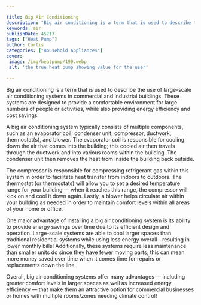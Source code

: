 ```yaml
---

title: Big Air Conditioning
description: "Big air conditioning is a term that is used to describe the use of large-scale air conditioning systems in commercial and industri...see more"
keywords: air
publishDate: 45713
tags: ["Heat Pump"]
author: Curtis
categories: ["Household Appliances"]
cover: 
 image: /img/heatpump/190.webp
 alt: 'the true heat pump showing value for the user'

---
```


Big air conditioning is a term that is used to describe the use of large-scale air conditioning systems in commercial and industrial buildings. These systems are designed to provide a comfortable environment for large numbers of people or activities, while also providing energy efficiency and cost savings.

A big air conditioning system typically consists of multiple components, such as an evaporator coil, condenser unit, compressor, ductwork, thermostat(s), and blower. The evaporator coil is responsible for cooling down the air that comes into the building; this cooled air then travels through the ductwork and into various rooms within the building. The condenser unit then removes the heat from inside the building back outside. 

The compressor is responsible for compressing refrigerant gas within this system in order to facilitate heat transfer from indoors to outdoors. The thermostat (or thermostats) will allow you to set a desired temperature range for your building — when it reaches this range, the compressor will kick on and cool it down again. Lastly, a blower helps circulate air within your building as needed in order to maintain comfort levels within all areas of your home or office. 

One major advantage of installing a big air conditioning system is its ability to provide energy savings over time due to its efficient design and operation. Large-scale systems are able to cool larger spaces than traditional residential systems while using less energy overall—resulting in lower monthly bills! Additionally, these systems require less maintenance than smaller units do since they have fewer moving parts; this can mean more money saved over time when it comes time for repairs or replacements down the line. 

Overall, big air conditioning systems offer many advantages — including greater comfort levels in larger spaces as well as increased energy efficiency — that make them an attractive option for commercial businesses or homes with multiple rooms/zones needing climate control!
